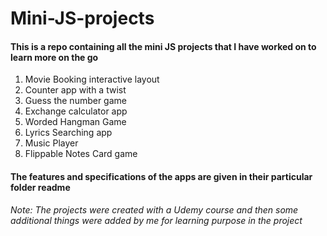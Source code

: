 # Mini-JS-projects
#### This is a repo containing all the mini JS projects that I have worked on to learn more on the go
1) Movie Booking interactive layout
2) Counter app with a twist
3) Guess the number game
4) Exchange calculator app
5) Worded Hangman Game
6) Lyrics Searching app
7) Music Player
8) Flippable Notes Card game 

 #### The features and specifications of the apps are given in their particular folder readme

<i>Note: The projects were created with a Udemy course and then some additional things were added by me for learning purpose in the project</i>
